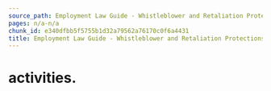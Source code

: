 ```yaml
---
source_path: Employment Law Guide - Whistleblower and Retaliation Protections.md
pages: n/a-n/a
chunk_id: e340dfbb5f5755b1d32a79562a76170c0f6a4431
title: Employment Law Guide - Whistleblower and Retaliation Protections
---
```

# activities.
